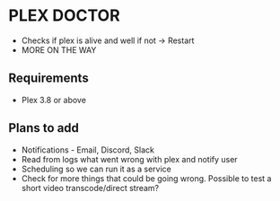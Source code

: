 # PLEX DOCTOR
- Checks if plex is alive and well if not -> Restart
- MORE ON THE WAY

## Requirements 
- Plex 3.8 or above


## Plans to add
- Notifications - Email, Discord, Slack
- Read from logs what went wrong with plex and notify user
- Scheduling so we can run it as a service
- Check for more things that could be going wrong. Possible to test a short video transcode/direct stream?
